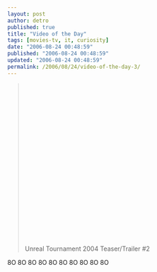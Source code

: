 ```yaml
---
layout: post
author: detro
published: true
title: "Video of the Day"
tags: [movies-tv, it, curiosity]
date: "2006-08-24 00:48:59"
published: "2006-08-24 00:48:59"
updated: "2006-08-24 00:48:59"
permalink: /2006/08/24/video-of-the-day-3/
---
```


<blockquote><object width="425" height="350"><param name="movie" value="http://www.youtube.com/v/fgtN8_jgqP4"></param><embed src="http://www.youtube.com/v/fgtN8_jgqP4" type="application/x-shockwave-flash" width="425" height="350"></embed></object>

Unreal Tournament 2004 Teaser/Trailer #2
</blockquote>

 8O 8O 8O 8O 8O 8O 8O 8O 8O 8O 



